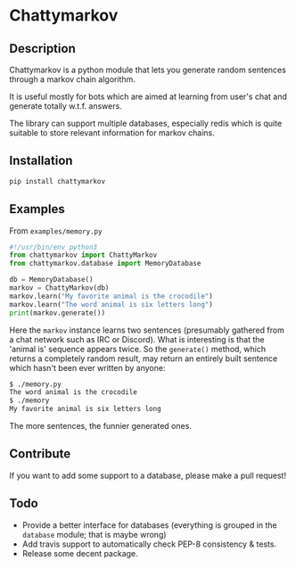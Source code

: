 # Chattymarkov

## Description

Chattymarkov is a python module that lets you generate random sentences
through a markov chain algorithm.

It is useful mostly for bots which are aimed at learning from user's chat and
generate totally w.t.f. answers.

The library can support multiple databases, especially redis which is quite
suitable to store relevant information for markov chains.

## Installation

```bash
pip install chattymarkov
```

## Examples

From `examples/memory.py`

```python
#!/usr/bin/env python3
from chattymarkov import ChattyMarkov
from chattymarkov.database import MemoryDatabase

db = MemoryDatabase()
markov = ChattyMarkov(db)
markov.learn("My favorite animal is the crocodile")
markov.learn("The word animal is six letters long")
print(markov.generate())
```

Here the `markov` instance learns two sentences (presumably gathered from a
chat network such as IRC or Discord). What is interesting is that the
'animal is' sequence appears twice. So the `generate()` method, which returns
a completely random result, may return an entirely built sentence which hasn't
been ever written by anyone:

```bash
$ ./memory.py
The word animal is the crocodile
$ ./memory
My favorite animal is six letters long
```

The more sentences, the funnier generated ones.

## Contribute

If you want to add some support to a database, please make a pull request!

## Todo

  * Provide a better interface for databases (everything is grouped in the
  `database` module; that is maybe wrong)
  * Add travis support to automatically check PEP-8 consistency & tests.
  * Release some decent package.
